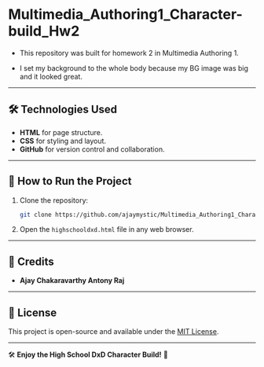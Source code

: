 # Multimedia_Authoring1_Character-build_Hw2
- This repository was built for homework 2 in Multimedia Authoring 1.

- I set my background to the whole body because my BG image was big and it looked great.
 
---

## 🛠️ Technologies Used
- **HTML** for page structure.
- **CSS** for styling and layout.
- **GitHub** for version control and collaboration.

---

## 🚀 How to Run the Project
1. Clone the repository:
   ```sh
   git clone https://github.com/ajaymystic/Multimedia_Authoring1_Character-build_Hw2.git
   ```
2. Open the `highschooldxd.html` file in any web browser.

---

## 📢 Credits
- **Ajay Chakaravarthy Antony Raj** 

---

## 📄 License
This project is open-source and available under the [MIT License](LICENSE).

---

🛠️ **Enjoy the High School DxD Character Build!** 🚀